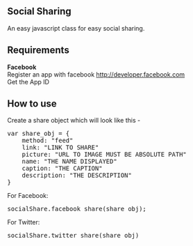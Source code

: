 ## Social Sharing
An easy javascript class for easy social sharing.

## Requirements
<b>Facebook</b><br/>
Register an app with facebook http://developer.facebook.com<br/>
Get the App ID

## How to use
Create a share object which will look like this - 
<pre>
var share_obj = {
	method: "feed"
	link: "LINK TO SHARE"
	picture: "URL TO IMAGE MUST BE ABSOLUTE PATH"
	name: "THE NAME DISPLAYED"
	caption: "THE CAPTION"
	description: "THE DESCRIPTION"
}
</pre>

For Facebook:
<pre>
socialShare.facebook_share(share_obj);
</pre>

For Twitter:
<pre>
socialShare.twitter_share(share_obj)
</pre>
